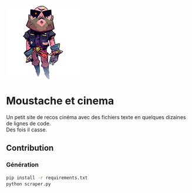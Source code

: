 ![Moustache et cinéma](/images/avatar.png)

# Moustache et cinema

Un petit site de recos cinéma avec des fichiers texte en quelques dizaines de lignes de code.  
Des fois il casse.

## Contribution

### Génération

```bash
pip install -r requirements.txt
python scraper.py
```
